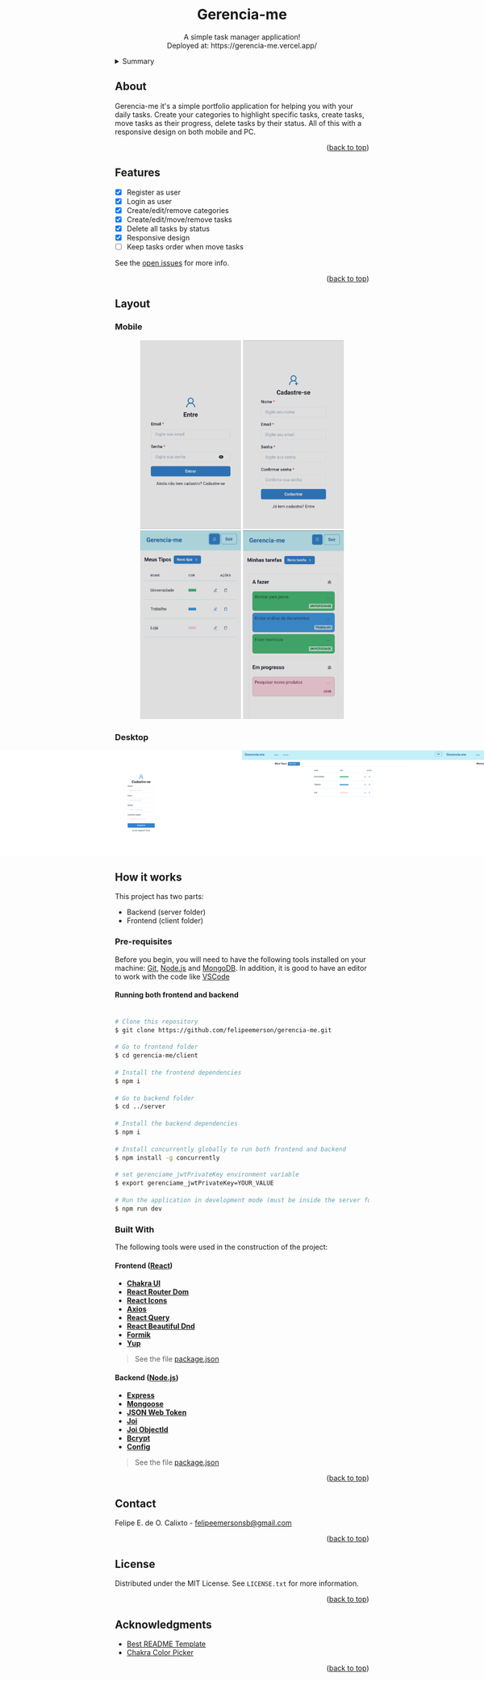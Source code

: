 <div id="top"></div>

<!-- PROJECT LOGO -->
<br />
<div align="center">


  <h1 align="center">Gerencia-me</h1>

  <p align="center">
    A simple task manager application!
    </br>
    Deployed at: https://gerencia-me.vercel.app/
  </p>
</div>

<!-- SUMMARY -->
<details>
  <summary>Summary</summary>
  <ol>
    <li><a href="#about">About</a></li>
    <li><a href="#features">Features</a></li>
    <li>
      <a href="#layout">Layout</a>
      <ul>
        <li><a href="#mobile">Mobile</li>
        <li><a href="#desktop">Desktop</li>
      </ul>
    </li>
    <li>
      <a href="#how-it-works">How it works</a>
      <ul>
        <li><a href="#pre-requisites">Pre-requisites</li>
        <li><a href="#built-with">Built With</li>
      </ul>
    </li>
    <li><a href="#license">License</a></li>
    <li><a href="#contact">Contact</a></li>
    <li><a href="#acknowledgments">Acknowledgments</a></li>
  </ol>
</details>

<!-- ABOUT -->
## About

Gerencia-me it's a simple portfolio application for helping you with your daily tasks.
Create your categories to highlight specific tasks, create tasks, move tasks as their progress, delete tasks by their status.
All of this with a responsive design on both mobile and PC.

<p align="right">(<a href="#top">back to top</a>)</p>

<!-- FEATURES -->
## Features

- [x] Register as user
- [x] Login as user
- [x] Create/edit/remove categories
- [x] Create/edit/move/remove tasks
- [x] Delete all tasks by status 
- [x] Responsive design
- [ ] Keep tasks order when move tasks

See the [open issues](https://github.com/felipeemerson/gerencia-me/issues) for more info.

<p align="right">(<a href="#top">back to top</a>)</p>

<!-- LAYOUT -->
## Layout
### Mobile

<p align="center">
  <img alt="Gerencia-me" title="#Gerencia-me" src="./assets/mobile/signin.jpg" width="200px">
  <img alt="Gerencia-me" title="#Gerencia-me" src="./assets/mobile/signup.jpg" width="200px">
  <img alt="Gerencia-me" title="#Gerencia-me" src="./assets/mobile/types.jpg" width="200px">
  <img alt="Gerencia-me" title="#Gerencia-me" src="./assets/mobile/tasks.jpg" width="200px">
</p>

### Desktop

<p align="center" style="display: flex; align-items: flex-start; justify-content: center;">
  <img alt="Gerencia-me" title="#Gerencia-me" src="./assets/desktop/signin.png" width="400px">
  <img alt="Gerencia-me" title="#Gerencia-me" src="./assets/desktop/signup.png" width="400px">
  <img alt="Gerencia-me" title="#Gerencia-me" src="./assets/desktop/types.png" width="400px">
  <img alt="Gerencia-me" title="#Gerencia-me" src="./assets/desktop/tasks.png" width="400px">
</p>

## How it works
This project has two parts:
    
  <ul>
  <li>Backend (server folder)</li>
  <li>Frontend (client folder)</li>
  </ul>

### Pre-requisites
Before you begin, you will need to have the following tools installed on your machine: [Git](https://git-scm.com), [Node.js](https://nodejs.org/en/) and [MongoDB](https://www.mongodb.com/try/download/community).
In addition, it is good to have an editor to work with the code like [VSCode](https://code.visualstudio.com/)

#### Running both frontend and backend

```bash

# Clone this repository
$ git clone https://github.com/felipeemerson/gerencia-me.git

# Go to frontend folder
$ cd gerencia-me/client

# Install the frontend dependencies
$ npm i

# Go to backend folder
$ cd ../server

# Install the backend dependencies
$ npm i

# Install concurrently globally to run both frontend and backend
$ npm install -g concurrently

# set gerenciame_jwtPrivateKey environment variable
$ export gerenciame_jwtPrivateKey=YOUR_VALUE

# Run the application in development mode (must be inside the server folder)
$ npm run dev
```
### Built With

The following tools were used in the construction of the project:
#### **Frontend**  ([React](https://reactjs.org/))
-   **[Chakra UI](https://chakra-ui.com/)**
-   **[React Router Dom](https://reactrouter.com/)**
-   **[React Icons](https://react-icons.github.io/react-icons/)**
-   **[Axios](https://github.com/axios/axios)**
-   **[React Query](https://react-query.tanstack.com/)**
-   **[React Beautiful Dnd](https://github.com/atlassian/react-beautiful-dnd)**
-   **[Formik](https://formik.org/docs/overview)**
-   **[Yup](https://github.com/jquense/yup)**
> See the file  [package.json](https://github.com/felipeemerson/gerencia-me/blob/main/client/package.json)

#### **Backend** ([Node.js](https://nodejs.org/en/))
-   **[Express](https://expressjs.com/)**
-   **[Mongoose](https://mongoosejs.com/)**
-   **[JSON Web Token](https://github.com/auth0/node-jsonwebtoken)**
-   **[Joi](https://joi.dev/)**
-   **[Joi ObjectId](https://github.com/mkg20001/joi-objectid)**
-   **[Bcrypt](https://github.com/kelektiv/node.bcrypt.js)**
-   **[Config](https://github.com/node-config/node-config)**
> See the file  [package.json](https://github.com/felipeemerson/gerencia-me/blob/main/server/package.json)

<p align="right">(<a href="#top">back to top</a>)</p>


<!-- CONTACT -->
## Contact

Felipe E. de O. Calixto - felipeemersonsb@gmail.com

<p align="right">(<a href="#top">back to top</a>)</p>

<!-- LICENSE -->
## License

Distributed under the MIT License. See `LICENSE.txt` for more information.

<p align="right">(<a href="#top">back to top</a>)</p>

<!-- ACKNOWLEDGMENTS -->
## Acknowledgments

* [Best README Template](https://github.com/othneildrew/Best-README-Template)
* [Chakra Color Picker](https://github.com/Buupu/chakra-color-picker)

<p align="right">(<a href="#top">back to top</a>)</p>

